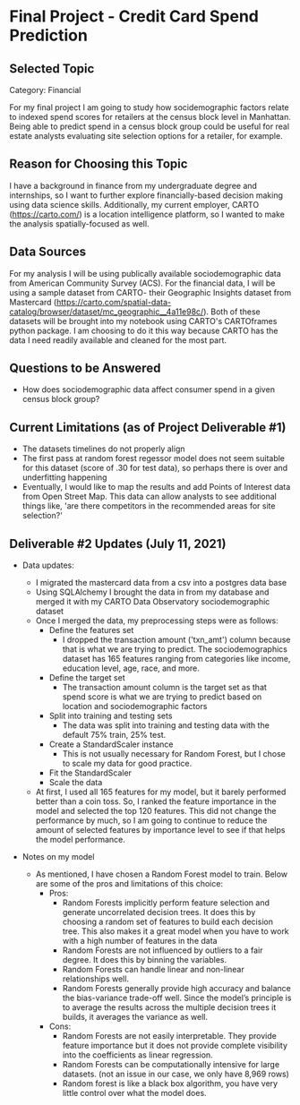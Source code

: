 # Final Project - Credit Card Spend Prediction

## Selected Topic
Category: Financial

For my final project I am going to study how socidemographic factors relate to indexed spend scores for retailers at the census block level in Manhattan. Being able to predict spend in a census block group could be useful for real estate analysts evaluating site selection options for a retailer, for example.

## Reason for Choosing this Topic
I have a background in finance from my undergraduate degree and internships, so I want to further explore financially-based decision making using data science skills. Additionally, my current employer, CARTO (https://carto.com/) is a location intelligence platform, so I wanted to make the analysis spatially-focused as well.

## Data Sources
For my analysis I will be using publically available sociodemographic data from American Community Survey (ACS). For the financial data, I will be using a sample dataset from CARTO- their Geographic Insights dataset from Mastercard (https://carto.com/spatial-data-catalog/browser/dataset/mc_geographic__4a11e98c/). Both of these datasets will be brought into my notebook using CARTO's CARTOframes python package. I am choosing to do it this way because CARTO has the data I need readily available and cleaned for the most part.

## Questions to be Answered
* How does sociodemographic data affect consumer spend in a given census block group?

## Current Limitations (as of Project Deliverable #1)
* The datasets timelines do not properly align
* The first pass at random forest regessor model does not seem suitable for this dataset (score of .30 for test data), so perhaps there is over and underfitting happening
* Eventually, I would like to map the results and add Points of Interest data from Open Street Map. This data can allow analysts to see additional things like, 'are there competitors in the recommended areas for site selection?'

## Deliverable #2 Updates (July 11, 2021)
* Data updates:
  * I migrated the mastercard data from a csv into a postgres data base
  * Using SQLAlchemy I brought the data in from my database and merged it with my CARTO Data Observatory sociodemographic dataset
  * Once I merged the data, my preprocessing steps were as follows:
    * Define the features set
      * I dropped the transaction amount ('txn_amt') column because that is what we are trying to predict. The sociodemographics dataset has 165 features ranging from categories like income, education level, age, race, and more. 
    * Define the target set
      * The transaction amount column is the target set as that spend score is what we are trying to predict based on location and sociodemographic factors 
    * Split into training and testing sets
      * The data was split into training and testing data with the default 75% train, 25% test.
    * Create a StandardScaler instance
      * This is not usually necessary for Random Forest, but I chose to scale my data for good practice. 
    * Fit the StandardScaler
    * Scale the data
  * At first, I used all 165 features for my model, but it barely performed better than a coin toss. So, I ranked the feature importance in the model and selected the top 120 features. This did not change the performance by much, so I am going to continue to reduce the amount of selected features by importance level to see if that helps the model performance.

* Notes on my model
  * As mentioned, I have chosen a Random Forest model to train. Below are some of the pros and limitations of this choice:
    * Pros:
      *  Random Forests implicitly perform feature selection and generate uncorrelated decision trees. It does this by choosing a random set of features to build each decision tree. This also makes it a great model when you have to work with a high number of features in the data
      *  Random Forests are not influenced by outliers to a fair degree. It does this by binning the variables.
      *  Random Forests can handle linear and non-linear relationships well.
      *  Random Forests generally provide high accuracy and balance the bias-variance trade-off well. Since the model’s principle is to average the results across the multiple decision trees it builds, it averages the variance as well.
    * Cons:
      * Random Forests are not easily interpretable. They provide feature importance but it does not provide complete visibility into the coefficients as linear regression.
      * Random Forests can be computationally intensive for large datasets. (not an issue in our case, we only have 8,969 rows)
      * Random forest is like a black box algorithm, you have very little control over what the model does.   
